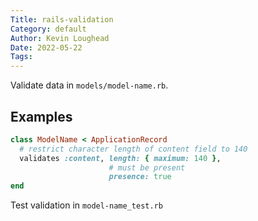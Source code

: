 ```yaml
---
Title: rails-validation
Category: default
Author: Kevin Loughead
Date: 2022-05-22
Tags:
---
```


Validate data in `models/model-name.rb`.

## Examples

```rb
class ModelName < ApplicationRecord
  # restrict character length of content field to 140
  validates :content, length: { maximum: 140 },
                      # must be present
                      presence: true
end
```

Test validation in `model-name_test.rb`

